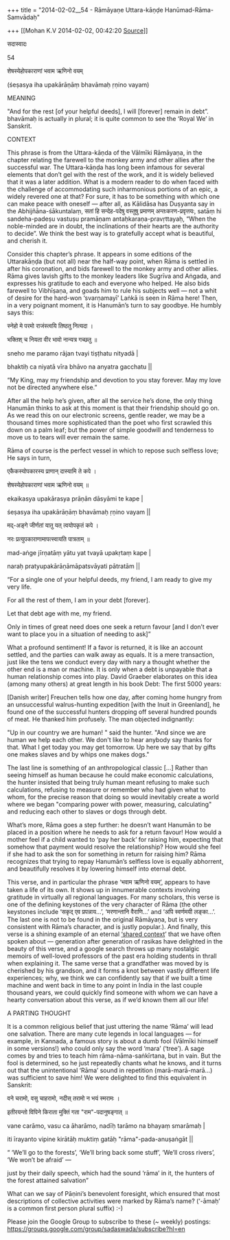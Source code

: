+++
title = "2014-02-02__54 - Rāmāyaṇe Uttara-kāṇḍe Hanūmad-Rāma-Samvādaḥ"

+++
[[Mohan K.V	2014-02-02, 00:42:20 [Source](https://groups.google.com/g/sadaswada/c/2MN2b3DfgIA)]]



सदास्वादः

54

  

शेषस्येहोपकाराणां भवाम ऋणिनो वयम्

(śeṣasya iha upakārāṇāṃ bhavāmaḥ ṛṇino vayam)

  

MEANING

  

"And for the rest \[of your helpful deeds\], I will \[forever\] remain in debt”. bhavāmaḥ is actually in plural; it is quite common to see the ‘Royal We’ in Sanskrit.

  

CONTEXT

  

This phrase is from the Uttara-kāṇda of the Vālmīki Rāmāyaṇa, in the chapter relating the farewell to the monkey army and other allies after the successful war. The Uttara-kāṇḍa has long been infamous for several elements that don’t gel with the rest of the work, and it is widely believed that it was a later addition. What is a modern reader to do when faced with the challenge of accommodating such inharmonious portions of an epic, a widely revered one at that? For sure, it has to be something with which one can make peace with oneself — after all, as Kālidāsa has Duṣyanta say in the Abhijñāna-śākuntalaṃ, सतां हि सन्देह-पदेषु वस्तुषु प्रमाणम् अन्तःकरण-प्रवृत्तयः, satāṃ hi sandeha-padeṣu vastuṣu pramāṇam antaḥkaraṇa-pravṛttayaḥ, “When the noble-minded are in doubt, the inclinations of their hearts are the authority to decide”. We think the best way is to gratefully accept what is beautiful, and cherish it.

  

Consider this chapter’s phrase. It appears in some editions of the Uttarakāṇḍa (but not all) near the half-way point, when Rāma is settled in after his coronation, and bids farewell to the monkey army and other allies. Rāma gives lavish gifts to the monkey leaders like Sugrīva and Aṅgada, and expresses his gratitude to each and everyone who helped. He also bids farewell to Vibhīṣaṇa, and goads him to rule his subjects well — not a whit of desire for the hard-won ‘svarṇamayī’ Laṅkā is seen in Rāma here! Then, in a very poignant moment, it is Hanumān’s turn to say goodbye. He humbly says this:

  

स्नेहो मे परमो राजंस्त्वयि तिष्ठतु नित्यदा ।

भक्तिश् च नियता वीर भावो नान्यत्र गच्छतु ॥

sneho me paramo rājan tvayi tiṣṭhatu nityadā \|

bhaktiḥ ca niyatā vīra bhāvo na anyatra gacchatu \|\|

  

“My King, may my friendship and devotion to you stay forever. May my love not be directed anywhere else.”

  

After all the help he’s given, after all the service he’s done, the only thing Hanumān thinks to ask at this moment is that their friendship should go on. As we read this on our electronic screens, gentle reader, we may be a thousand times more sophisticated than the poet who first scrawled this down on a palm leaf; but the power of simple goodwill and tenderness to move us to tears will ever remain the same.

  

Rāma of course is the perfect vessel in which to repose such selfless love; He says in turn,

  

एकैकस्योपकारस्य प्राणान् दास्यामि ते कपे ।

शेषस्येहोपकाराणां भवाम ऋणिनो वयम् ॥

ekaikasya upakārasya prāṇān dāsyāmi te kape \|

śeṣasya iha upakārāṇāṃ bhavāmaḥ ṛṇino vayam \|\|

  

मद्-अङ्गे जीर्णतां यातु यत् त्वयोपकृतं कपे ।

नरः प्रत्युपकाराणामापत्स्वायति पात्रताम् ॥

mad-aṅge jīrṇatāṃ yātu yat tvayā upakṛtaṃ kape \|

naraḥ pratyupakārāṇāmāpatsvāyati pātratām \|\|

  

“For a single one of your helpful deeds, my friend, I am ready to give my very life.

For all the rest of them, I am in your debt \[forever\].

Let that debt age with me, my friend.

Only in times of great need does one seek a return favour \[and I don’t ever want to place you in a situation of needing to ask\]”

  

What a profound sentiment! If a favor is returned, it is like an account settled, and the parties can walk away as equals. It is a mere transaction, just like the tens we conduct every day with nary a thought whether the other end is a man or machine. It is only when a debt is unpayable that a human relationship comes into play. David Graeber elaborates on this idea (among many others) at great length in his book Debt: The first 5000 years:

  

\[Danish writer\] Freuchen tells how one day, after coming home
hungry from an unsuccessful walrus-hunting expedition \[with the Inuit in Greenland\], he found one of the successful hunters
dropping off several hundred pounds of meat. He thanked him profusely. The man objected indignantly:

  

"Up in our country we are human! " said the hunter. "And since
we are human we help each other. We don't like to hear anybody say thanks for that. What I get today you may get tomorrow. Up here we say that by gifts one makes slaves and by whips one makes dogs."

  

The last line is something of an anthropological classic \[...\] Rather than seeing himself as human because he could make
economic calculations, the hunter insisted that being truly
hu­man meant refusing to make such calculations, refusing to
measure or remember who had given what to whom, for the precise
reason that doing so would inevitably create a world where we
began "comparing power with power, measuring, calculating" and
reducing each other to slaves or dogs through debt.

  

What’s more, Rāma goes a step further: he doesn’t want Hanumān to be placed in a position where he needs to ask for a return favour! How would a mother feel if a child wanted to ‘pay her back’ for raising him, expecting that somehow that payment would resolve the relationship? How would she feel if she had to ask the son for something in return for raising him? Rāma recognizes that trying to repay Hanumān’s selfless love is equally abhorrent, and beautifully resolves it by lowering himself into eternal debt.

  

This verse, and in particular the phrase ‘भवाम ऋणिनो वयम्’, appears to have taken a life of its own. It shows up in innumerable contexts involving gratitude in virtually all regional languages. For many scholars, this verse is one of the defining keystones of the very character of Rāma (the other keystones include ‘सकृद् एव प्रपन्नाय...’, ‘मरणान्तानि वैराणि…’ and ‘अपि स्वर्णमयी लङ्का...’. The last one is not to be found in the original Rāmāyaṇa, but is very consistent with Rāma’s character, and is justly popular.). And finally, this verse is a shining example of an eternal [‘shared context](http://sadasvada.com/chapters/32)’ that we have often spoken about — generation after generation of rasikas have delighted in the beauty of this verse, and a google search throws up many nostalgic memoirs of well-loved professors of the past era holding students in thrall when explaining it. The same verse that a grandfather was moved by is cherished by his grandson, and it forms a knot between vastly different life experiences; why, we think we can confidently say that if we built a time machine and went back in time to any point in India in the last couple thousand years, we could quickly find someone with whom we can have a hearty conversation about this verse, as if we’d known them all our life!

  

A PARTING THOUGHT

  

It is a common religious belief that just uttering the name ‘Rāma’ will lead one salvation. There are many cute legends in local languages — for example, in Kannada, a famous story is about a dumb fool (Vālmīki himself in some versions!) who could only say the word ‘mara’ (‘tree’). A sage comes by and tries to teach him rāma-nāma-saṅkīrtana, but in vain. But the fool is determined, so he just repeatedly chants what he knows, and it turns out that the unintentional ‘Rāma’ sound in repetition (marā-marā-marā…) was sufficient to save him! We were delighted to find this equivalent in Sanskrit:

  

वने चरामो, वसु चाहरामो, नदीस् तरामो न भयं स्मरामः ।

इतीरयन्तो विपिने किराता मुक्तिं गता "राम"-पदानुषङ्गात् ॥

vane carāmo, vasu ca āharāmo, nadīḥ tarāmo na bhayaṃ smarāmaḥ \|

iti īrayanto vipine kirātāḥ muktiṃ gatāḥ "rāma"-pada-anuṣaṅgāt \|\|

  

“ ‘We’ll go to the forests’, ‘We’ll bring back some stuff’, ‘We’ll cross rivers’, ‘We won’t be afraid’ —

just by their daily speech, which had the sound ‘rāma’ in it, the hunters of the forest attained salvation”

  

What can we say of Pāṇini’s benevolent foresight, which ensured that most descriptions of collective activities were marked by Rāma’s name? (‘-āmaḥ’ is a common first person plural suffix) :-)

  

Please join the Google Group to subscribe to these (\~ weekly) postings: <https://groups.google.com/group/sadaswada/subscribe?hl=en>

>   

